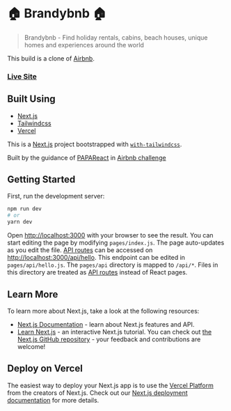 # :house: Brandybnb :house:

> Brandybnb - Find holiday rentals, cabins, beach houses, unique homes and experiences around the world

This build is a clone of [Airbnb](https://www.airbnb.com/).
### [Live Site](https://brandybnb.vercel.app/)

## Built Using

- [Next.js](https://nextjs.org/)
- [Tailwindcss](https://tailwindcss.com/)
- [Vercel](https://vercel.com)

This is a [Next.js](https://nextjs.org/) project bootstrapped with [`with-tailwindcss`](https://tailwindcss.com/docs/guides/nextjs).

Built by the guidance of [PAPAReact](https://github.com/sonnysangha) in [Airbnb challenge](https://www.youtube.com/watch?v=ifcODOhSH1o&list=PLf16UKl7nR5AOGvcX_WtjqXMge-a1B1Lo)

## Getting Started

First, run the development server:

```bash
npm run dev
# or
yarn dev
```

Open [http://localhost:3000](http://localhost:3000) with your browser to see the result.
You can start editing the page by modifying `pages/index.js`. The page auto-updates as you edit the file.
[API routes](https://nextjs.org/docs/api-routes/introduction) can be accessed on [http://localhost:3000/api/hello](http://localhost:3000/api/hello). This endpoint can be edited in `pages/api/hello.js`.
The `pages/api` directory is mapped to `/api/*`. Files in this directory are treated as [API routes](https://nextjs.org/docs/api-routes/introduction) instead of React pages.

## Learn More

To learn more about Next.js, take a look at the following resources:

- [Next.js Documentation](https://nextjs.org/docs) - learn about Next.js features and API.
- [Learn Next.js](https://nextjs.org/learn) - an interactive Next.js tutorial.
  You can check out [the Next.js GitHub repository](https://github.com/vercel/next.js/) - your feedback and contributions are welcome!

## Deploy on Vercel

The easiest way to deploy your Next.js app is to use the [Vercel Platform](https://vercel.com/import?utm_medium=default-template&filter=next.js&utm_source=create-next-app&utm_campaign=create-next-app-readme) from the creators of Next.js.
Check out our [Next.js deployment documentation](https://nextjs.org/docs/deployment) for more details.